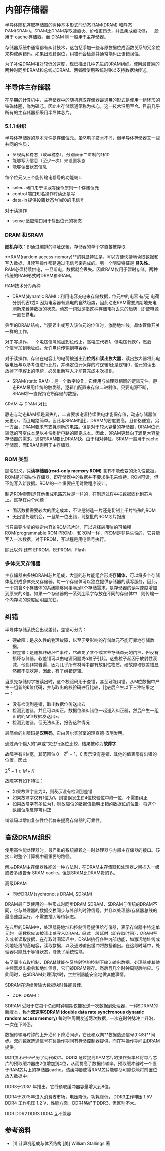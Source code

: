 # 内部存储器

半导体随机存取存储器的两种基本形式时动态 RAM(DRAM) 和静态RAM(SRAM)。SRAM比DRAM存取速度块、价格更昂贵，并且集成度较低，一般用于 cache 存储器。而 DRAM 则一般用于主存储器。

存储器系统中通常都有纠错技术，这包括添加一些与原数据位成函数关系的冗余位来构成纠错码。如果出现错误位，纠错码会检测并通常能纠正该错误位。

为了补偿DRAM相对较低的速度，现已推出几种先进的DRAM组织。使用最普遍的两种时同步DRAM和总线式DRAM。两者都使用系统时钟以支持数据块传送。

## 半导体主存储器

在早期的计算机中，主存储器中的随机存取存储器最通用的形式是使用一组环形的铁磁体圈，称为磁芯。因此主存储器通常称为核心，这一技术沿用至今。目前几乎所有的主存储器都采用半导体芯片。

### 5.1.1 组织

半导体存储器的基本元件是存储位元。虽然电子技术不同，但半导体存储器又一些共同的性质：

- 呈现两种稳态（或半稳态），分别表示二进制的1和0
- 能够写入信息（至少一次）来设置状态
- 能够读出状态信息

每个位元又三个能传输电信号的功能端口

- select 端口用于读或写操作原则一个存储位元
- control 端口知名操作时读还是写
- data-in 提供设置状态为1或0的电信号

对于读操作

- sense 感应端口用于输出位元的状态

### DRAM 和 SRAM

**随机存取**：即通过编排的寻址逻辑，存储器的单个字直接被存取

**RAM(random access memory)**的明显特征是，可以方便快捷地读取数据和写入数据，且读写操作都是通过电信号来完成的。另一个明显特征是 **易失性**。RAM必须持续供电，一旦断电，数据就会丢失。因此RAM仅用于暂时存储。两种传统的RAM形式时DRAM和SRAM。

RAM技术分为两种

- DRAM(dynamic RAM)：利用电容充电来存储数据，位元中的电容 有/无 电荷分别代表1或0.因为电容器有漏电的自然趋势，因此动态RAM需要周期地充电刷新来维持数据的状态。动态一词就是指这种存储电荷丢失的趋势，即使电源一直在供电。

典型的DRAM结构，当要读出或写入该位元的位值时，激励地址线。晶体管像开关一样的工作。

对于写操作，一个电压信号施加到位线上，高电压代表1，低电压代表0，然后一个信号加到地址线，允许电荷传输到电容器。

对于读操作，存储在电容上的电荷被送出到**位线**和**读出放大器**，读出放大器将此电容电压与以参考值进行比较，并确定位元保存的时逻辑1还是逻辑0，位元的读出放掉了电容上的电荷，必须重新写入才能算完成本次操作。

- SRAM(static RAM)：是一个数字设备，它使用与处理器相同的逻辑元件。静态RAM采用传统的触发器，逻辑门配置来存储二进制值。只要电源不断，SRAM将一直保持它所存储的数据。

SRAM 与 DRAM 对比

静态与动态RAM都是易失的，二者要求电源持续供电才能保存值，动态存储器位元更小，而且电路简单。因此与SRAM相比，DRAM的密度要高。且价格便宜。另一方面，DRAM要求有支持刷新的电路。但是对于较大容量的存储器，DRAM位元较低的可变成本足以补偿刷新电路的固定成本。因此，DRAM更趋向于满足大容量存储器的需求。通常SRAM要比DRAM快。由于相对特征，SRAM一般用于cache 存储器，而DRAM则用于主存储器。

### ROM 类型

顾名思义，**只读存储器(read-only memory ROM)** 含有不能改变的永久性数据。ROM是非易失性存储器，即存储器中的数据并不要求供电来维持。ROM可读，但不能写入新数据。ROM的一个重要应用时微程序设计。

制造ROM同制造其他集成电路芯片是一样的，在制造过程中把数据固化到芯片上。这存在两个问题：

- 固话数据需要较大的固定成本，不论是制造一片还是复制上千片特殊的ROM
- 无出错处理机会，一旦某一位出错，则整批的ROM芯片报废

当只需要少量的特定内容的ROM芯片时，可以选择较廉价的可编程ROM(programmable ROM PROM)，和ROM一样，PROM是非易失性的，它只能写入一次数据。对于PROM，写过程是用电信号执行。

除此以外 还有 EPROM、EEPROM、Flash

### 多体交叉存储器

主存储器由多块DRAM芯片组成，大量的芯片能组合形成**存储体**，可以将多个存储体组织成多体交叉存储器。每一个存储体可以独立提供存储器的读写服务，因此，一个包含K个存储体的系统能够同事满足K个存储需求，是存储器的读写速度增加到原来的K倍。如果一个存储器的一系列连续字存放在不同的存储体中，则传输一个内存块的速度回明显加快。

## 纠错

半导体存储系统会出现差错，差错可分为：

- 硬故障：是永久性的物理故障，以至于受影响的存储单元不能可靠地存储数据。
- 软差错：是随机非破坏性事件，它改变了某个或某些存储单元的内容，但没有损坏存储器。软差错可以由电源问题或α粒子引起，这些粒子起因于放射性衰减，他们非常普遍，因为几乎所有材料中都有放射性物质。硬故障和软差错显然都不受欢迎，因此，有了纠错逻辑。

当原先存储的字被读出时，这个校验码用于查错，甚至可能纠错。从M位数据中产生一组新的K位代码，并与取出的校验码进行比较，比较后产生以下三种结果之一：

- 没有检测到差错，取出数据位传送出去
- 检测到差错，并且可以纠正。数据位和纠错位一起送入纠正器，然后产生一组正确的M位数据发送出去
- 检测到差错，但无法纠正，报告这种情况

最简单的纠错码是**汉明码**，它由贝尔实验室的理查德·汉明发明。

通过两个输入的“异或”来进行逐位比较，结果被称为**故障字**

故障字有K位宽，其范围位 0 - $2^K-1$，0 表示没有差错，其他的值表示有出错的位置。因此

$2^K-1 \ge M + K$

故障字有如下特征：
- 如果故障字全为0，则表示没有检测到差错
- 如果故障字仅有1位为1，则错误发生在4位校验位中的一位，不需要纠正
- 如果故障字有多位为1，则故障位的数据值指明出错的数据位的位置。将这个数据位取反即可纠正

纠错码以增加复杂性位代价来提高存储器的可靠性。

## 高级DRAM组织

使用高性能处理器时，最严重的系统瓶颈之一时处理器与内部主存储器的接口。该接口时整个计算机中最重要的路径。

解决DRAM主存储器性能的一种方法时，在DRAM主存储器和处理器之间插入一级或者多级告诉 SRAM cache。但是SRAM比DRAM贵的多。

高级DRAM

- 同步DRAM(sychronous DRAM, SDRAM)

DRAM最广泛使用的一种形式时同步DRAM SDRAM，SDRAM与传统的DRAM不同，它与处理器的数据交换同步与外部的时钟信号，并且以处理器/存储器总线的最高速度运行，不需要插入等待状态。

在典型的DRAM中，处理器将地址和控制信号提供给存储器，表示存储器中特定单元的一组数据应该被读出或写入DRAM。经过一段延时（即存取时间），DRAM写入或者读取数据，在存取时间延迟中，DRAM执行各种内部功能，如激活地址线或列地址线的高电容，读取数据，以及通过输出缓冲将数据输出。在这段时延中，处理器只能处于等待状态，降低了系统性能。

有了同步存取机制，DRAM就能在系统时钟的控制下输入输出数据。处理器或其他主控器发出指令和地址信息，它们被DRAM锁存。然后再几个时钟周期后响应。与此同时，在SDRAM处理请求时，主控制器能安全地做其他事情。

SDRAM在连续传输大数据块时性能最佳。

- DDR-DRAM：

SDRAM 受限于它每个总线时钟周期仅能发送一次数据到处理器，一种SDRAM的新版本，称为**双速率SDRAM (double data rate synchronous dynamic random access memory)** 每时钟周期发送两次数据，一次在时钟脉冲上升沿，一次在下降沿。

数据传输与时钟的上升沿和下降沿同步，它还和双向**数据选通信号(DQS)**同步。双向数据选通信号在读操作期间有存储控制器提供，而在写操作期间由DRAM提供。

DDR技术已经经历了两代改进。DDR2 通过提高RAM芯片的操作频率和将每片芯片的预取缓冲器由2位增加到4位，从而提高了数据传输率。预取缓冲器时一个置于RAM芯片上的存储器cache。该缓冲器使得RAM芯片能够尽可能快地将前置位放入数据中。

DDR3于2007 年推出，它将预取缓冲器容量增大到8位。

DDR4于2015年进入消费者市场，电压降低，功耗降低， DDR3工作电压 1.5V DDR4 工作电压 1.2 V，性能方面，DDR4略好于DDR3，但区别不大。

DDR DDR2 DDR3 DDR4 互不兼容

## 参考资料

- [1] 计算机组成与体系结构 [美] William Stallings 著

